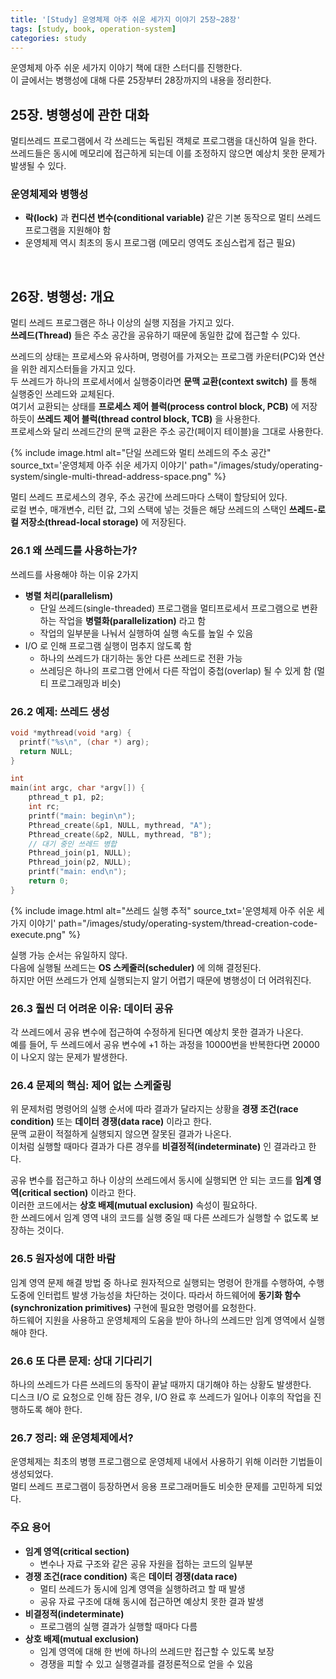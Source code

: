 ```yaml
---
title: '[Study] 운영체제 아주 쉬운 세가지 이야기 25장~28장'
tags: [study, book, operation-system]
categories: study
---
```


운영체제 아주 쉬운 세가지 이야기 책에 대한 스터디를 진행한다.  
이 글에서는 병행성에 대해 다룬 25장부터 28장까지의 내용을 정리한다. 

<!--more-->

## 25장. 병행성에 관한 대화

멀티쓰레드 프로그램에서 각 쓰레드는 독립된 객체로 프로그램을 대신하여 일을 한다.  
쓰레드들은 동시에 메모리에 접근하게 되는데 이를 조정하지 않으면 예상치 못한 문제가 발생될 수 있다. 

### 운영체제와 병행성

- **락(lock)** 과 **컨디션 변수(conditional variable)** 같은 기본 동작으로 멀티 쓰레드 프로그램을 지원해야 함  
- 운영체제 역시 최초의 동시 프로그램 (메모리 영역도 조심스럽게 접근 필요)

<br/>

## 26장. 병행성: 개요

멀티 쓰레드 프로그램은 하나 이상의 실행 지점을 가지고 있다.  
**쓰레드(Thread)** 들은 주소 공간을 공유하기 때문에 동일한 값에 접근할 수 있다.  

쓰레드의 상태는 프로세스와 유사하며, 명령어를 가져오는 프로그램 카운터(PC)와 연산을 위한 레지스터들을 가지고 있다.   
두 쓰레드가 하나의 프로세서에서 실행중이라면 **문맥 교환(context switch)** 를 통해 실행중인 쓰레드와 교체된다.  
여기서 교환되는 상태를 **프로세스 제어 블럭(process control block, PCB)** 에 저장하듯이 **쓰레드 제어 블럭(thread control block, TCB)** 을 사용한다.  
프로세스와 달리 쓰레드간의 문맥 교환은 주소 공간(페이지 테이블)을 그대로 사용한다.  

{% include image.html alt="단일 쓰레드와 멀티 쓰레드의 주소 공간" source_txt='운영체제 아주 쉬운 세가지 이야기' path="/images/study/operating-system/single-multi-thread-address-space.png" %}

멀티 쓰레드 프로세스의 경우, 주소 공간에 쓰레드마다 스택이 할당되어 있다.  
로컬 변수, 매개변수, 리턴 값, 그외 스택에 넣는 것들은 해당 쓰레드의 스택인 **쓰레드-로컬 저장소(thread-local storage)** 에 저장된다.  


### 26.1 왜 쓰레드를 사용하는가?

쓰레드를 사용해야 하는 이유 2가지

- **병렬 처리(parallelism)**
  - 단일 쓰레드(single-threaded) 프로그램을 멀티프로세서 프로그램으로 변환하는 작업을 **병렬화(parallelization)** 라고 함
  - 작업의 일부분을 나눠서 실행하여 실행 속도를 높일 수 있음
- I/O 로 인해 프로그램 실행이 멈추지 않도록 함
  - 하나의 쓰레드가 대기하는 동안 다른 쓰레드로 전환 가능
  - 쓰레딩은 하나의 프로그램 안에서 다른 작업이 중첩(overlap) 될 수 있게 함 (멀티 프로그래밍과 비슷)


### 26.2 예제: 쓰레드 생성

```c
void *mythread(void *arg) {
  printf("%s\n", (char *) arg);
  return NULL;
} 

int
main(int argc, char *argv[]) {
    pthread_t p1, p2;
    int rc;
    printf("main: begin\n");
    Pthread_create(&p1, NULL, mythread, "A");
    Pthread_create(&p2, NULL, mythread, "B");
    // 대기 중인 쓰레드 병합
    Pthread_join(p1, NULL);
    Pthread_join(p2, NULL);
    printf("main: end\n");
    return 0;
}
```

{% include image.html alt="쓰레드 실행 추적" source_txt='운영체제 아주 쉬운 세가지 이야기' path="/images/study/operating-system/thread-creation-code-execute.png" %}

실행 가능 순서는 유일하지 않다.  
다음에 실행될 쓰레드는 **OS 스케줄러(scheduler)** 에 의해 결정된다.  
하지만 어떤 쓰레드가 언제 실행되는지 알기 어렵기 때문에 병행성이 더 어려워진다.  


### 26.3 훨씬 더 어려운 이유: 데이터 공유

각 쓰레드에서 공유 변수에 접근하여 수정하게 된다면 예상치 못한 결과가 나온다.  
예를 들어, 두 쓰레드에서 공유 변수에 +1 하는 과정을 10000번을 반복한다면 20000 이 나오지 않는 문제가 발생한다.  

### 26.4 문제의 핵심: 제어 없는 스케줄링

위 문제처럼 명령어의 실행 순서에 따라 결과가 달라지는 상황을 **경쟁 조건(race condition)** 또는 **데이터 경쟁(data race)** 이라고 한다.  
문맥 교환이 적절하게 실행되지 않으면 잘못된 결과가 나온다.  
이처럼 실행할 때마다 결과가 다른 경우를 **비결정적(indeterminate)** 인 결과라고 한다.

공유 변수를 접근하고 하나 이상의 쓰레드에서 동시에 실행되면 안 되는 코드를 **임계 영역(critical section)** 이라고 한다.    
이러한 코드에서는 **상호 배제(mutual exclusion)** 속성이 필요하다.  
한 쓰레드에서 임계 영역 내의 코드를 실행 중일 때 다른 쓰레드가 실행할 수 없도록 보장하는 것이다.  

### 26.5 원자성에 대한 바람

임계 영역 문제 해결 방법 중 하나로 원자적으로 실행되는 명령어 한개를 수행하여, 수행 도중에 인터럽트 발생 가능성을 차단하는 것이다.
따라서 하드웨어에 **동기화 함수(synchronization primitives)** 구현에 필요한 명령어를 요청한다.    
하드웨어 지원을 사용하고 운영체제의 도움을 받아 하나의 쓰레드만 임계 영역에서 실행해야 한다.  


### 26.6 또 다른 문제: 상대 기다리기

하나의 쓰레드가 다른 쓰레드의 동작이 끝날 때까지 대기해야 하는 상황도 발생한다.  
디스크 I/O 로 요청으로 인해 잠든 경우, I/O 완료 후 쓰레드가 일어나 이후의 작업을 진행하도록 해야 한다.  

### 26.7 정리: 왜 운영체제에서?

운영체제는 최초의 병행 프로그램으로 운영체제 내에서 사용하기 위해 이러한 기법들이 생성되었다.  
멀티 쓰레드 프로그램이 등장하면서 응용 프로그래머들도 비슷한 문제를 고민하게 되었다.  


### 주요 용어

- **임계 영역(critical section)**
  - 변수나 자료 구조와 같은 공유 자원을 접하는 코드의 일부분
- **경쟁 조건(race condition)** 혹은 **데이터 경쟁(data race)**
  - 멀티 쓰레드가 동시에 임계 영역을 실행하려고 할 때 발생
  - 공유 자료 구조에 대해 동시에 접근하면 예상치 못한 결과 발생
- **비결정적(indeterminate)**
  - 프로그램의 실행 결과가 실행할 때마다 다름
- **상호 배제(mutual exclusion)**
  - 임계 영역에 대해 한 번에 하나의 쓰레드만 접근할 수 있도록 보장
  - 경쟁을 피할 수 있고 실행결과를 결정론적으로 얻을 수 있음

